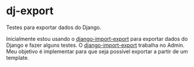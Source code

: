 # dj-export

Testes para exportar dados do Django.

Inicialmente estou usando o [django-import-export](https://github.com/django-import-export/django-import-export) para exportar dados do Django e fazer alguns testes. O [django-import-export](https://github.com/django-import-export/django-import-export) trabalha no Admin. Meu objetivo é implementar para que seja possível exportar a partir de um template.
